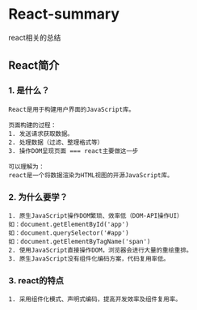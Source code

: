 # React-summary
react相关的总结

## React简介
### 1. 是什么？
```
React是用于构建用户界面的JavaScript库。

页面构建的过程：
1. 发送请求获取数据。
2. 处理数据（过滤、整理格式等）
3. 操作DOM呈现页面 === react主要做这一步

可以理解为：
react是一个将数据渲染为HTML视图的开源JavaScript库。
```
### 2. 为什么要学？
```
1. 原生JavaScript操作DOM繁琐、效率低（DOM-API操作UI）
如：document.getElementById('app')
如：document.querySelector('#app')
如：document.getElementByTagName('span')
2. 使用JavaScript直接操作DOM，浏览器会进行大量的重绘重排。
3. 原生JavaScript没有组件化编码方案，代码复用率低。
```
### 3. react的特点
```
1. 采用组件化模式、声明式编码，提高开发效率及组件复用率。

```
